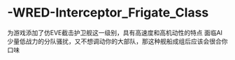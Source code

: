 # -WRED-Interceptor_Frigate_Class
为游戏添加了仿EVE截击护卫舰这一级别，具有高速度和高机动性的特点 面临AI少量低战力的分队骚扰，又不想调动你的大部队，那这种舰船成组后应该会很合你口味
